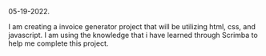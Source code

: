05-19-2022.

I am creating a invoice generator project that will be utilizing html, css, and javascript. I am using the knowledge that i have learned through Scrimba to help me complete this project. 


